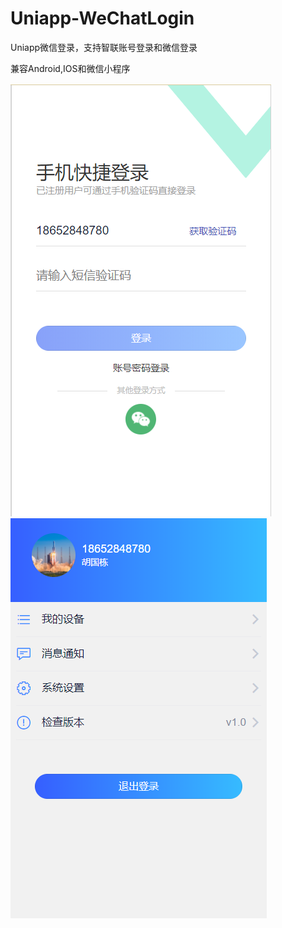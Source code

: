 # Uniapp-WeChatLogin

Uniapp微信登录，支持智联账号登录和微信登录

兼容Android,IOS和微信小程序

![pic1](./image/login.png)       ![pic1](./image/info.png)
